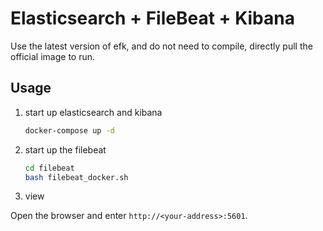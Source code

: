 # Elasticsearch + FileBeat + Kibana

Use the latest version of efk, and do not need to compile, directly pull the official image to run.



## Usage

1. start up elasticsearch and kibana

   ```bash
   docker-compose up -d
   ```

   

2. start up the filebeat

   ```bash
   cd filebeat
   bash filebeat_docker.sh
   ```

   

3. view

Open the browser and enter `http://<your-address>:5601`.



